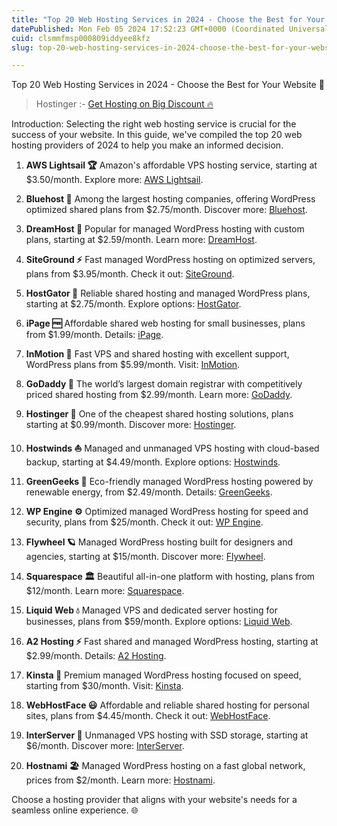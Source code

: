 ```yaml
---
title: "Top 20 Web Hosting Services in 2024 - Choose the Best for Your Website 🚀"
datePublished: Mon Feb 05 2024 17:52:23 GMT+0000 (Coordinated Universal Time)
cuid: clsmmfmsp000809iddyee8kfz
slug: top-20-web-hosting-services-in-2024-choose-the-best-for-your-website

---
```


Top 20 Web Hosting Services in 2024 - Choose the Best for Your Website 🚀

> Hostinger :- [Get Hosting on Big Discount 🔥](https://hostinger.in?REFERRALCODE=1SHASWATRAJ69)

Introduction:
Selecting the right web hosting service is crucial for the success of your website. In this guide, we've compiled the top 20 web hosting providers of 2024 to help you make an informed decision.

1. **AWS Lightsail 🏆**
Amazon's affordable VPS hosting service, starting at $3.50/month. Explore more: [AWS Lightsail](https://aws.amazon.com/lightsail/).

2. **Bluehost 💙**
Among the largest hosting companies, offering WordPress optimized shared plans from $2.75/month. Discover more: [Bluehost](https://www.bluehost.com/).

3. **DreamHost 💭**
Popular for managed WordPress hosting with custom plans, starting at $2.59/month. Learn more: [DreamHost](https://www.dreamhost.com/).

4. **SiteGround ⚡️**
Fast managed WordPress hosting on optimized servers, plans from $3.95/month. Check it out: [SiteGround](https://www.siteground.com/).

5. **HostGator 🐊**
Reliable shared hosting and managed WordPress plans, starting at $2.75/month. Explore options: [HostGator](https://www.hostgator.com/).

6. **iPage 🆓**
Affordable shared web hosting for small businesses, plans from $1.99/month. Details: [iPage](https://www.ipage.com/).

7. **InMotion 🚅**
Fast VPS and shared hosting with excellent support, WordPress plans from $5.99/month. Visit: [InMotion](https://www.inmotionhosting.com/).

8. **GoDaddy 🏁**
The world’s largest domain registrar with competitively priced shared hosting from $2.99/month. Learn more: [GoDaddy](https://www.godaddy.com/).

9. **Hostinger 🎉**
One of the cheapest shared hosting solutions, plans starting at $0.99/month. Discover more: [Hostinger](https://hostinger.in?REFERRALCODE=1SHASWATRAJ69).

10. **Hostwinds ⛵️**
Managed and unmanaged VPS hosting with cloud-based backup, starting at $4.49/month. Explore options: [Hostwinds](https://hostwinds.com/).

11. **GreenGeeks 🌱**
Eco-friendly managed WordPress hosting powered by renewable energy, from $2.49/month. Details: [GreenGeeks](https://www.greengeeks.com/).

12. **WP Engine ⚙️**
Optimized managed WordPress hosting for speed and security, plans from $25/month. Check it out: [WP Engine](https://wpengine.com/).

13. **Flywheel 🪐**
Managed WordPress hosting built for designers and agencies, starting at $15/month. Discover more: [Flywheel](https://getflywheel.com/).

14. **Squarespace 🏛️**
Beautiful all-in-one platform with hosting, plans from $12/month. Learn more: [Squarespace](https://www.squarespace.com/).

15. **Liquid Web 💧**
Managed VPS and dedicated server hosting for businesses, plans from $59/month. Explore options: [Liquid Web](https://www.liquidweb.com/).

16. **A2 Hosting ⚡**
Fast shared and managed WordPress hosting, starting at $2.99/month. Details: [A2 Hosting](https://www.a2hosting.com/).

17. **Kinsta 🚀**
Premium managed WordPress hosting focused on speed, starting from $30/month. Visit: [Kinsta](https://kinsta.com/).

18. **WebHostFace 😃**
Affordable and reliable shared hosting for personal sites, plans from $4.45/month. Check it out: [WebHostFace](https://www.webhostface.com/).

19. **InterServer 🤝**
Unmanaged VPS hosting with SSD storage, starting at $6/month. Discover more: [InterServer](https://www.interserver.net/).

20. **Hostnami 🏖️**
Managed WordPress hosting on a fast global network, prices from $2/month. Learn more: [Hostnami](https://hostnami.com/).

Choose a hosting provider that aligns with your website's needs for a seamless online experience. 🌐
